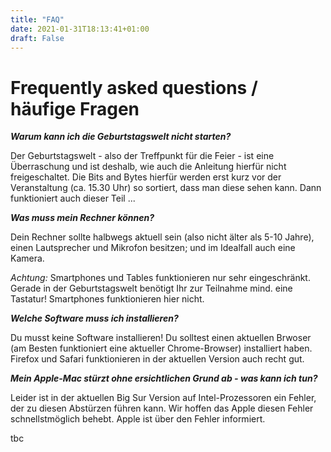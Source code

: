 ```yaml
---
title: "FAQ"
date: 2021-01-31T18:13:41+01:00
draft: False
---
```


Frequently asked questions / häufige Fragen
=====
***Warum kann ich die Geburtstagswelt nicht starten?***

Der Geburtstagswelt - also der Treffpunkt für die Feier - ist eine Überraschung und ist deshalb, wie auch die Anleitung hierfür nicht freigeschaltet. 
Die Bits and Bytes hierfür werden erst kurz vor der Veranstaltung (ca. 15.30 Uhr) so sortiert, dass man diese sehen kann. Dann funktioniert auch dieser Teil ...

***Was muss mein Rechner können?***

Dein Rechner sollte halbwegs aktuell sein (also nicht älter als 5-10 Jahre), einen Lautsprecher und Mikrofon besitzen; und im Idealfall auch eine Kamera.

_Achtung:_ Smartphones und Tables funktionieren nur sehr eingeschränkt. Gerade in der Geburtstagswelt benötigt Ihr zur Teilnahme mind. eine Tastatur! Smartphones funktionieren hier nicht.


***Welche Software muss ich installieren?***

Du musst keine Software installieren! Du solltest einen aktuellen Brwoser (am Besten funktioniert eine aktueller Chrome-Browser) installiert haben. Firefox und Safari funktionieren in der aktuellen Version auch recht gut.

***Mein Apple-Mac stürzt ohne ersichtlichen Grund ab - was kann ich tun?***

Leider ist in der aktuellen Big Sur Version auf Intel-Prozessoren ein Fehler, der zu diesen Abstürzen führen kann. Wir hoffen das Apple diesen Fehler schnellstmöglich behebt. Apple ist über den Fehler informiert.

tbc